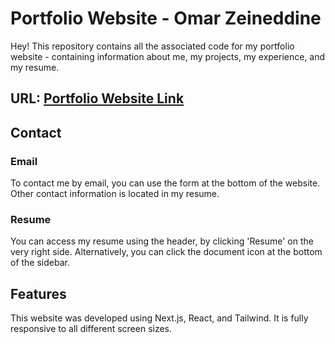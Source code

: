 # Portfolio Website - Omar Zeineddine
Hey! This repository contains all the associated code for my portfolio website - containing information about me, my projects, my experience, and my resume. 

## URL: [Portfolio Website Link](https://ozeineddine.github.io/portfolio-website)

## Contact
### Email
To contact me by email, you can use the form at the bottom of the website. Other contact information is located in my resume.
### Resume
You can access my resume using the header, by clicking 'Resume' on the very right side. Alternatively, you can click the document icon at the bottom of the sidebar.

## Features
This website was developed using Next.js, React, and Tailwind. It is fully responsive to all different screen sizes.